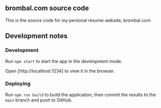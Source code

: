 ## brombal.com source code

This is the source code for my personal resume website, brombal.com

## Development notes

### Development

Run `npm start` to start the app in the development mode.

Open [http://localhost:1234] to view it in the browser.

### Deploying

Run `npm run build` to build the application, then commit the results to the `main` branch and push
to GitHub.
